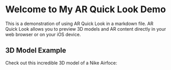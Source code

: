 # Welcome to My AR Quick Look Demo

This is a demonstration of using AR Quick Look in a markdown file. AR Quick Look allows you to preview 3D models and AR content directly in your web browser or on your iOS device.

## 3D Model Example

Check out this incredible 3D model of a Nike Airfoce:
<style>
.model {
  width: 50vw;
  height: 50vw;
  animation: 5s spin linear infinite;
}

@keyframes spin {
  to {
    transform: rotateX(360deg) rotateY(360deg) rotateZ(360deg);
  }
}
<style>
<model src="path/sneaker_airforce.usdz" alt="Nike Airforce 3D Model" auto-rotate camera-controls ar>
</model>

To view the AR experience:
- On iOS devices: Tap on the model to open it in AR Quick Look.
- On supported web browsers: Click on the model and look for the AR icon to enter AR mode.

## About AR Quick Look

AR Quick Look is a powerful feature that brings 3D models and AR experiences to the web. It allows users to interact with 3D content seamlessly without the need for additional apps or plugins.

Some key features of AR Quick Look include:
- Preview 3D models directly in the browser or on iOS devices.
- Rotate, zoom, and pan the model using intuitive controls.
- Place the 3D model in the real world using AR technology (on supported devices).
- Share AR experiences with others via links or embeds.

## Getting Started

To create your own AR Quick Look experiences, you'll need:
1. A 3D model in USDZ format.
2. A web server configured to serve the USDZ file with the correct MIME type (`model/vnd.usdz+zip`).
3. HTML markup using the `<model-viewer>` element to embed the 3D model.

For more information on AR Quick Look and how to create your own experiences, check out the following resources:
- [Apple's AR Quick Look Documentation](https://developer.apple.com/augmented-reality/quick-look/)
- [<model-viewer> Documentation](https://modelviewer.dev/)

Feel free to explore the 3D model and enjoy the AR experience!

---

This is just a simple example, but you can customize the content and style of your `index.md` file to suit your needs. Remember to replace `path/to/your/robot_model.usdz` with the actual path to your USDZ model file.
